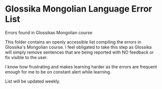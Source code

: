 # Glossika Mongolian Language Error List
Errors found in Glossikas Mongolian course

This folder contains an openly accessible list compiling the errors in Glossika's Mongolian course. 
I feel obligated to take this step as Glossika will simply remove sentences that are being reported with NO feedback or fix visible to the user.

I know how frustrating and makes learning harder as the errors are frequent enough for me to be on constant alert while learning. 

List will be updated weekly.
